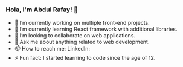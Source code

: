 ### Hola, I'm Abdul Rafay!  👋


- 🔭 I’m currently working on multiple front-end projects.
- 🌱 I’m currently learning React framework with additional libraries.
- 👯 I’m looking to collaborate on web applications. 
- 💬 Ask me about anything related to web development.
- 📫 How to reach me: LinkedIn: <link>
- ⚡ Fun fact: I started learning to code since the age of 12.
